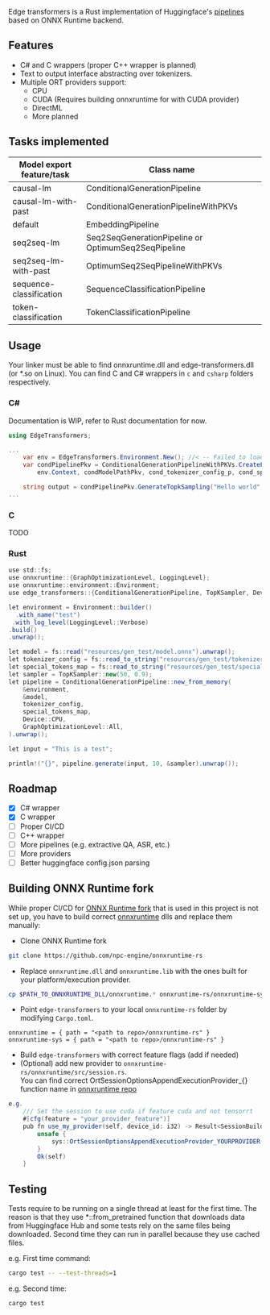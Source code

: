 Edge transformers is a Rust implementation of Huggingface's 
[pipelines](https://huggingface.co/docs/transformers/main/en/quicktour#pipeline) 
based on ONNX Runtime backend.

## Features

- C# and C wrappers (proper C++ wrapper is planned)
- Text to output interface abstracting over tokenizers.
- Multiple ORT providers support:
  - CPU
  - CUDA (Requires building onnxruntime for with CUDA provider)
  - DirectML 
  - More planned

## Tasks implemented

| Model export feature/task | Class name                                          |
|---------------------------|-----------------------------------------------------|  
| causal-lm                 | ConditionalGenerationPipeline                       |  
| causal-lm-with-past	    | ConditionalGenerationPipelineWithPKVs               |
| default	                | EmbeddingPipeline                                   |
| seq2seq-lm                | Seq2SeqGenerationPipeline or OptimumSeq2SeqPipeline |
| seq2seq-lm-with-past	    |  OptimumSeq2SeqPipelineWithPKVs                     |
| sequence-classification	| SequenceClassificationPipeline                      |
| token-classification      | TokenClassificationPipeline                         |  



## Usage

Your linker must be able to find onnxruntime.dll and edge-transformers.dll (or *.so on Linux).
You can find C and C# wrappers in `c` and `csharp` folders respectively.

### C#

Documentation is WIP, refer to Rust documentation for now.

```csharp
using EdgeTransformers;

...
    var env = EdgeTransformers.Environment.New(); //< -- Failed to load model
    var condPipelinePkv = ConditionalGenerationPipelineWithPKVs.CreateFromPaths(
        env.Context, condModelPathPkv, cond_tokenizer_config_p, cond_special_tokens_map_json, DeviceFFI.CPU, GraphOptimizationLevelFFI.Basic);

    string output = condPipelinePkv.GenerateTopkSampling("Hello world", 10, 5, 0.5f);
...
```

### C

TODO

### Rust

```csharp
use std::fs;
use onnxruntime::{GraphOptimizationLevel, LoggingLevel};
use onnxruntime::environment::Environment;
use edge_transformers::{ConditionalGenerationPipeline, TopKSampler, Device};

let environment = Environment::builder()
  .with_name("test")
 .with_log_level(LoggingLevel::Verbose)
.build()
.unwrap();

let model = fs::read("resources/gen_test/model.onnx").unwrap();
let tokenizer_config = fs::read_to_string("resources/gen_test/tokenizer.json").unwrap();
let special_tokens_map = fs::read_to_string("resources/gen_test/special_tokens_map.json").unwrap();
let sampler = TopKSampler::new(50, 0.9);
let pipeline = ConditionalGenerationPipeline::new_from_memory(
    &environment,
    &model,
    tokenizer_config,
    special_tokens_map,
    Device::CPU,
    GraphOptimizationLevel::All,
).unwrap();

let input = "This is a test";

println!("{}", pipeline.generate(input, 10, &sampler).unwrap());

```

## Roadmap

- [x] C# wrapper
- [x] C wrapper
- [ ] Proper CI/CD
- [ ] C++ wrapper
- [ ] More pipelines (e.g. extractive QA, ASR, etc.)
- [ ] More providers
- [ ] Better huggingface config.json parsing

## Building ONNX Runtime fork

While proper CI/CD for [ONNX Runtime fork](https://github.com/npc-engine/onnxruntime-rs) 
that is used in this project is not set up, you have to build correct 
[onnxruntime](https://onnxruntime.ai/) dlls and replace them manually:

- Clone ONNX Runtime fork
```bash
git clone https://github.com/npc-engine/onnxruntime-rs
```
- Replace `onnxruntime.dll` and `onnxruntime.lib` with the ones built for your platform/execution provider.
```bash
cp $PATH_TO_ONNXRUNTIME_DLL/onnxruntime.* onnxruntime-rs/onnxruntime-sys/lib/onnxruntime.dll
```
- Point `edge-transformers` to your local `onnxruntime-rs` folder by modifying `Cargo.toml`.
```cargo
onnxruntime = { path = "<path to repo>/onnxruntime-rs" }
onnxruntime-sys = { path = "<path to repo>/onnxruntime-rs" }
```
- Build `edge-transformers` with correct feature flags (add if needed)
- (Optional) add new provider to `onnxruntime-rs/onnxruntime/src/session.rs`.  
You can find correct OrtSessionOptionsAppendExecutionProvider_{} function name in 
[onnxruntime repo](https://github.com/microsoft/onnxruntime)
```csharp
e.g.
    /// Set the session to use cuda if feature cuda and not tensorrt
    #[cfg(feature = "your_provider_feature")]
    pub fn use_my_provider(self, device_id: i32) -> Result<SessionBuilder<'a>> {
        unsafe {
            sys::OrtSessionOptionsAppendExecutionProvider_YOURPROVIDER(self.session_options_ptr, device_id);
        }
        Ok(self)
    }
```

## Testing 

Tests require to be running on a single thread at least for the first time. 
The reason is that they use *::from_pretrained function that downloads data 
from Huggingface Hub and some tests rely on the same files being downloaded.
Second time they can run in parallel because they use cached files.

e.g. First time command:
```bash
cargo test -- --test-threads=1
```

e.g. Second time:
```bash
cargo test 
```